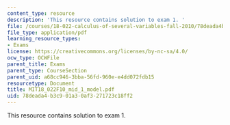 ```yaml
---
content_type: resource
description: 'This resource contains solution to exam 1. '
file: /courses/18-022-calculus-of-several-variables-fall-2010/78deada4b3c901a30af3271723c18ff2_MIT18_022F10_mid_1_model.pdf
file_type: application/pdf
learning_resource_types:
- Exams
license: https://creativecommons.org/licenses/by-nc-sa/4.0/
ocw_type: OCWFile
parent_title: Exams
parent_type: CourseSection
parent_uid: a68cc946-3bba-56fd-960e-e4dd072fdb15
resourcetype: Document
title: MIT18_022F10_mid_1_model.pdf
uid: 78deada4-b3c9-01a3-0af3-271723c18ff2
---
```

This resource contains solution to exam 1. 